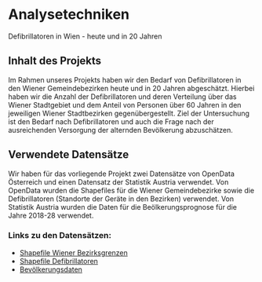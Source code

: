 # Analysetechniken
Defibrillatoren in Wien - heute und in 20 Jahren

## Inhalt des Projekts
Im Rahmen unseres Projekts haben wir den Bedarf von Defibrillatoren in den Wiener Gemeindebezirken heute und in 20 Jahren abgeschätzt. Hierbei haben wir die Anzahl der Defibrillatoren und deren Verteilung über das Wiener Stadtgebiet und dem Anteil von Personen über 60 Jahren in den jeweiligen Wiener Stadtbezirken gegenübergestellt. Ziel der Untersuchung ist den Bedarf nach Defibrillatoren und auch die Frage nach der ausreichenden Versorgung der alternden Bevölkerung abzuschätzen.

## Verwendete Datensätze
Wir haben für das vorliegende Projekt zwei Datensätze von OpenData Österreich und einen Datensatz der Statistik Austria verwendet. Von OpenData wurden die Shapefiles für die Wiener Gemeindebezirke sowie die Defibrillatoren (Standorte der Geräte in den Bezirken) verwendet. Von Statistik Austria wurden die Daten für die Beölkerungsprognose für die Jahre 2018-28 verwendet.

### Links zu den Datensätzen:

* [Shapefile Wiener Bezirksgrenzen](https://www.data.gv.at/katalog/dataset/stadt-wien_bezirksgrenzenwien)
* [Shapefile Defibrillatoren](https://www.data.gv.at/katalog/dataset/stadt-wien_defibrillatorenstandortewien/resource/873612b1-7760-413b-9e04-f07d8085563b)
* [Bevölkerungsdaten](https://www.data.gv.at/katalog/dataset/32b03b8c-e860-4416-a433-fab84cb935a6)
